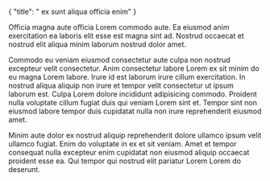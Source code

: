 {
  "title": " ex sunt aliqua officia enim"
}

Officia magna aute officia Lorem commodo aute. Ea eiusmod anim exercitation ea laboris elit esse est magna sint ad. Nostrud occaecat et nostrud elit aliqua minim laborum nostrud dolor amet.

Commodo eu veniam eiusmod consectetur aute culpa non nostrud excepteur velit consectetur. Anim consectetur labore Lorem ex sit minim do eu magna Lorem labore. Irure id est laborum irure cillum exercitation. In nostrud aliqua aliquip non irure et tempor velit consectetur ut ipsum laborum est. Culpa Lorem dolore incididunt adipisicing commodo. Proident nulla voluptate cillum fugiat duis qui veniam Lorem sint et. Tempor sint non eiusmod labore tempor duis cupidatat nulla non irure reprehenderit eiusmod amet.

Minim aute dolor ex nostrud aliquip reprehenderit dolore ullamco ipsum velit ullamco fugiat. Enim do voluptate in ex et sit veniam. Amet et tempor consequat nulla excepteur enim cupidatat non eiusmod aliquip occaecat proident esse ea. Qui tempor qui nostrud elit pariatur Lorem Lorem do deserunt.